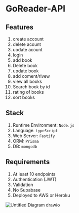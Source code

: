 # GoReader-API


## Features
1. create account
2. delete acount
3. uodate acount
4. login
5. add book
6. Delete book
7. update book
8. add coment/rivew
9. view all books
10. Search book by id
11. rating of books
12. sort books

## Stack
1. Runtime Environment: `Node.js`
2. Language: `typeScript`
3. Web Server: `Fastify`
4. ORM: `Prisma`
5. DB: `mongodb`

## Requirements
1. At least 10 endpoints
2. Authentication (JWT)
3. Validation
4. No Supabase
5. Deployed to AWS or Heroku


![Untitled Diagram drawio](https://user-images.githubusercontent.com/106754794/174722941-0b64e1af-dc63-48d7-9f59-3dba5a3ad89b.png)
